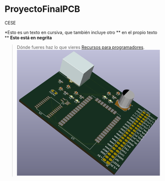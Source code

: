 # ProyectoFinalPCB
CESE

*Esto es un texto en cursiva, que también incluye otro ** en el propio texto **
**Esto está en negrita**
>Dónde fueres haz lo que vieres
[Recursos para programadores](http://laboratorios.fi.uba.ar/lse/especializacion.html "CESE/LSE-Especializacion SE").
![Una imagen cualquiera](https://github.com/FranklinA/ProyectoFinalPCB/blob/master/XbeeEDU_CIAA.png?raw=true "De 150 x 150 píxeles")

